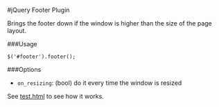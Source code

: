 #jQuery Footer Plugin

Brings the footer down if the window is higher than the size of the page layout.

###Usage

	$('#footer').footer();

###Options

- `on_resizing`: (bool) do it every time the window is resized

See [test.html](test.html) to see how it works.